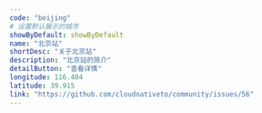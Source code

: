 ```yaml
---
code: "beijing"
# 设置默认展示的城市
showByDefault: showByDefault
name: "北京站"
shortDesc: "关于北京站"
description: "北京站的简介"
detailButton: "查看详情"
longitude: 116.404
latitude: 39.915
link: "https://github.com/cloudnativeto/community/issues/56"
---
```



